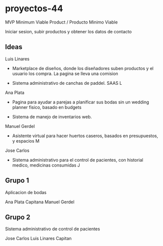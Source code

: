 # proyectos-44


MVP Minimum Viable Product / Producto Minimo Viable

Iniciar sesion, subir productos y obtener los datos de contacto

## Ideas

Luis Linares

- Marketplace de diseños, donde los diseñadores suben productos y el usuario los compra. La pagina se lleva una comision

- Sistema administrativo de canchas de paddel. SAAS L

Ana Plata

- Pagina para ayudar a parejas a planificar sus bodas sin un wedding planner fisico, basado en budgets

- Sistema de manejo de inventarios web.

Manuel Gerdel

- Asistente virtual para hacer huertos caseros, basados en presupuestos, y espacios M

Jose Carlos

- Sistema administrativo para el control de pacientes, con historial medico, medicinas consumidas J


## Grupo 1

Aplicacion de bodas

Ana Plata Capitana
Manuel Gerdel


## Grupo 2

Sistema administrativo de control de pacientes

Jose Carlos
Luis Linares Capitan
